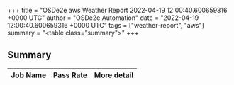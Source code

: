 +++
title = "OSDe2e aws Weather Report 2022-04-19 12:00:40.600659316 +0000 UTC"
author = "OSDe2e Automation"
date = "2022-04-19 12:00:40.600659316 +0000 UTC"
tags = ["weather-report", "aws"]
summary = "<table class=\"summary\"></table>"
+++
## Summary

| Job Name | Pass Rate | More detail |
|----------|-----------|-------------|





